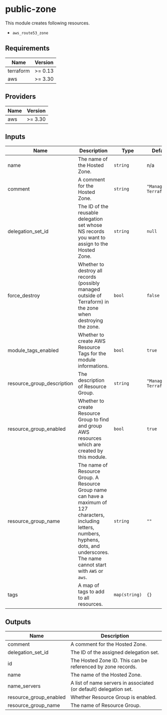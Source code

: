 # public-zone

This module creates following resources.

- `aws_route53_zone`

<!-- BEGINNING OF PRE-COMMIT-TERRAFORM DOCS HOOK -->
## Requirements

| Name | Version |
|------|---------|
| terraform | >= 0.13 |
| aws | >= 3.30 |

## Providers

| Name | Version |
|------|---------|
| aws | >= 3.30 |

## Inputs

| Name | Description | Type | Default | Required |
|------|-------------|------|---------|:--------:|
| name | The name of the Hosted Zone. | `string` | n/a | yes |
| comment | A comment for the Hosted Zone. | `string` | `"Managed by Terraform"` | no |
| delegation\_set\_id | The ID of the reusable delegation set whose NS records you want to assign to the Hosted Zone. | `string` | `null` | no |
| force\_destroy | Whether to destroy all records (possibly managed outside of Terraform) in the zone when destroying the zone. | `bool` | `false` | no |
| module\_tags\_enabled | Whether to create AWS Resource Tags for the module informations. | `bool` | `true` | no |
| resource\_group\_description | The description of Resource Group. | `string` | `"Managed by Terraform."` | no |
| resource\_group\_enabled | Whether to create Resource Group to find and group AWS resources which are created by this module. | `bool` | `true` | no |
| resource\_group\_name | The name of Resource Group. A Resource Group name can have a maximum of 127 characters, including letters, numbers, hyphens, dots, and underscores. The name cannot start with `AWS` or `aws`. | `string` | `""` | no |
| tags | A map of tags to add to all resources. | `map(string)` | `{}` | no |

## Outputs

| Name | Description |
|------|-------------|
| comment | A comment for the Hosted Zone. |
| delegation\_set\_id | The ID of the assigned delegation set. |
| id | The Hosted Zone ID. This can be referenced by zone records. |
| name | The name of the Hosted Zone. |
| name\_servers | A list of name servers in associated (or default) delegation set. |
| resource\_group\_enabled | Whether Resource Group is enabled. |
| resource\_group\_name | The name of Resource Group. |

<!-- END OF PRE-COMMIT-TERRAFORM DOCS HOOK -->
